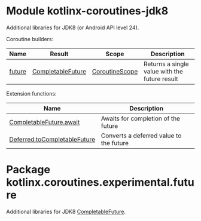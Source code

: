# Module kotlinx-coroutines-jdk8

Additional libraries for JDK8 (or Android API level 24).

Coroutine builders:

| **Name** | **Result** | **Scope**  | **Description**
| -------- | ---------- | ---------- | ---------------
| [future] | [CompletableFuture][java.util.concurrent.CompletableFuture] | [CoroutineScope] | Returns a single value with the future result 

Extension functions:

| **Name** | **Description**
| -------- | ---------------
| [CompletableFuture.await][java.util.concurrent.CompletableFuture.await] | Awaits for completion of the future
| [Deferred.toCompletableFuture][kotlinx.coroutines.experimental.Deferred.toCompletableFuture] | Converts a deferred value to the future

# Package kotlinx.coroutines.experimental.future

Additional libraries for JDK8 [CompletableFuture][java.util.concurrent.CompletableFuture].

<!--- SITE_ROOT https://kotlin.github.io/kotlinx.coroutines/kotlinx-coroutines-core -->
<!--- DOCS_ROOT kotlinx-coroutines-core/target/dokka/kotlinx-coroutines-core -->
<!--- INDEX kotlinx.coroutines.experimental -->
[CoroutineScope]: https://kotlin.github.io/kotlinx.coroutines/kotlinx-coroutines-core/kotlinx.coroutines.experimental/-coroutine-scope/index.html
<!--- SITE_ROOT https://kotlin.github.io/kotlinx.coroutines/kotlinx-coroutines-jdk8 -->
<!--- DOCS_ROOT kotlinx-coroutines-jdk8/target/dokka/kotlinx-coroutines-jdk8 -->
<!--- INDEX kotlinx.coroutines.experimental.future -->
[future]: https://kotlin.github.io/kotlinx.coroutines/kotlinx-coroutines-jdk8/kotlinx.coroutines.experimental.future/future.html
[java.util.concurrent.CompletableFuture]: https://kotlin.github.io/kotlinx.coroutines/kotlinx-coroutines-jdk8/kotlinx.coroutines.experimental.future/java.util.concurrent.-completable-future/index.html
[java.util.concurrent.CompletableFuture.await]: https://kotlin.github.io/kotlinx.coroutines/kotlinx-coroutines-jdk8/kotlinx.coroutines.experimental.future/await.html
[kotlinx.coroutines.experimental.Deferred.toCompletableFuture]: https://kotlin.github.io/kotlinx.coroutines/kotlinx-coroutines-jdk8/kotlinx.coroutines.experimental.future/to-completable-future.html
<!--- END -->
